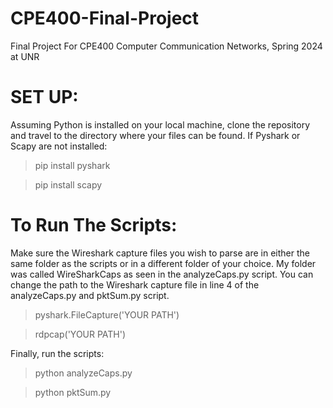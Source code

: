 # CPE400-Final-Project
Final Project For CPE400 Computer Communication Networks, Spring 2024 at UNR


# SET UP: 

Assuming Python is installed on your local machine, clone the repository and travel to the directory where your files can be found. If Pyshark or Scapy are not installed:

> pip install pyshark

> pip install scapy

# To Run The Scripts:

Make sure the Wireshark capture files you wish to parse are in either the same folder as the scripts or in a different folder of your choice.
My folder was called WireSharkCaps as seen in the analyzeCaps.py script. You can change the path to the Wireshark capture file in line 4 of the analyzeCaps.py and pktSum.py script.

> pyshark.FileCapture('YOUR PATH')

> rdpcap('YOUR PATH')

Finally, run the scripts:

> python analyzeCaps.py

> python pktSum.py
